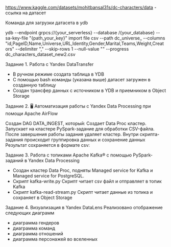 https://www.kaggle.com/datasets/mohitbansal31s/dc-characters/data - ссылка на датасет

Команда для загрузки датасета в ydb

ydb --endpoint grpcs://{your_serverless} --database /{your_database} --sa-key-file "{path_your_key}" import file csv --path dc_universe_ --columns "id,PageID,Name,Universe,URL,Identity,Gender,Marital,Teams,Weight,Creators" --delimiter "," --skip-rows 1 --null-value "" --progress dc_characters_dataset_new2.csv


Задание 1. Работа с Yandex DataTransfer
- В ручном режиме создата таблица в YDB
- С помощью bash команды (указана выше) датасет загружен в созданную таблицу
- Создан трансфер данных с источником в YDB и приемником в Object Storage

Задание 2. 🖥 Автоматизация работы с Yandex Data Processing при помощи Apache AirFlow

Создан DAG DATA_INGEST, который:
  Создает Data Proc кластер.
  Запускает на кластере PySpark-задание для обработки CSV-файла.
  После завершения работы задания удаляет кластер.
  Внутри скрипта-задания происходит группировка данных и сохранение данных
  Результат сохраняется в формате csv:

Задание 3. Работа с топиками Apache Kafka® с помощью PySpark-заданий в Yandex Data Processing
- Создан кластер Data Proc, подняты Managed service for Kafka и Managed service for PostgreSQL.
- Скрипт kafka-write.py
    Скрипт читает csv файл и отправляет в топик Kafka
- Скрипт kafka-read-stream.py
    Скрипт читает данные из топика и сохраняет в Object Storage

Задание 4. Визуализация в Yandex DataLens
Реализовано отображение следующих диаграмм
- диаграмма гендеров
- диаграмма команд
- диаграмма отношений
- диаграмма персонажей во вселенных
